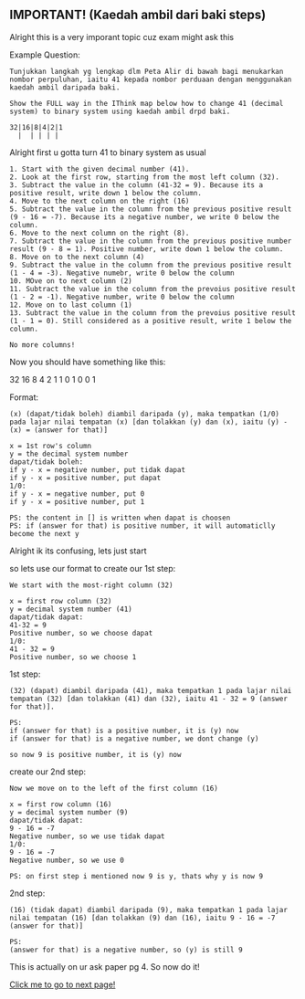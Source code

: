 ## IMPORTANT! (Kaedah ambil dari baki steps)

Alright this is a very imporant topic cuz exam might ask this

Example Question:
```
Tunjukkan langkah yg lengkap dlm Peta Alir di bawah bagi menukarkan nombor perpuluhan, iaitu 41 kepada nombor perduaan dengan menggunakan kaedah ambil daripada baki.

Show the FULL way in the IThink map below how to change 41 (decimal system) to binary system using kaedah ambil drpd baki.

32|16|8|4|2|1
  |  | | | |
```

Alright first u gotta turn 41 to binary system as usual

```
1. Start with the given decimal number (41).
2. Look at the first row, starting from the most left column (32).
3. Subtract the value in the column (41-32 = 9). Because its a positive result, write down 1 below the column.
4. Move to the next column on the right (16)
5. Subtract the value in the column from the previous positive result (9 - 16 = -7). Because its a negative number, we write 0 below the column.
6. Move to the next column on the right (8).
7. Subtract the value in the column from the previous positive number result (9 - 8 = 1). Positive number, write down 1 below the column.
8. Move on to the next column (4)
9. Subtract the value in the column from the previous positive result (1 - 4 = -3). Negative numebr, write 0 below the column
10. MOve on to next column (2)
11. Subtract the value in the column from the prevoius positive result (1 - 2 = -1). Negative number, write 0 below the column
12. Move on to last column (1)
13. Subtract the value in the column from the prevoius positive result (1 - 1 = 0). Still considered as a positive result, write 1 below the column.

No more columns!
```

Now you should have something like this:

32  16  8  4  2  1
1    0  1  0  0  1

Format:
```
(x) (dapat/tidak boleh) diambil daripada (y), maka tempatkan (1/0) pada lajar nilai tempatan (x) [dan tolakkan (y) dan (x), iaitu (y) - (x) = (answer for that)]

x = 1st row's column
y = the decimal system number
dapat/tidak boleh: 
if y - x = negative number, put tidak dapat
if y - x = positive number, put dapat
1/0:
if y - x = negative number, put 0
if y - x = positive number, put 1

PS: the content in [] is written when dapat is choosen
PS: if (answer for that) is positive number, it will automaticlly become the next y
```

Alright ik its confusing, lets just start

so lets use our format to create our 1st step:

```
We start with the most-right column (32)

x = first row column (32)
y = decimal system number (41)
dapat/tidak dapat:
41-32 = 9
Positive number, so we choose dapat
1/0:
41 - 32 = 9
Positive number, so we choose 1
```

1st step:
```
(32) (dapat) diambil daripada (41), maka tempatkan 1 pada lajar nilai tempatan (32) [dan tolakkan (41) dan (32), iaitu 41 - 32 = 9 (answer for that)].

PS: 
if (answer for that) is a positive number, it is (y) now
if (answer for that) is a negative number, we dont change (y)

so now 9 is positive number, it is (y) now
```

create our 2nd step:
```
Now we move on to the left of the first column (16)

x = first row column (16)
y = decimal system number (9)
dapat/tidak dapat:
9 - 16 = -7
Negative number, so we use tidak dapat
1/0:
9 - 16 = -7
Negative number, so we use 0

PS: on first step i mentioned now 9 is y, thats why y is now 9
```

2nd step:
```
(16) (tidak dapat) diambil daripada (9), maka tempatkan 1 pada lajar nilai tempatan (16) [dan tolakkan (9) dan (16), iaitu 9 - 16 = -7 (answer for that)]

PS:
(answer for that) is a negative number, so (y) is still 9
```

This is actually on ur ask paper pg 4. So now do it!

[Click me to go to next page!](https://chiayunhau.github.io/ask-nota/#/English/2.3.1)
